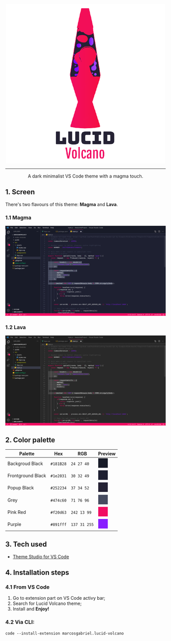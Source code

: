 
<div align="center">

<img src="Images/LV_name_logo.png" />

---

A dark minimalist VS Code theme with a magma touch.
</div>

## 1. Screen

There's two flavours of this theme: **Magma** and **Lava**.
### 1.1 Magma
<div align="center">
<img src="Images/Magma-lucid-volcano.png"/>
</div>

<d>

### 1.2 Lava

<div align="center">
<img src="Images/Lava-lucid-volcano.png"/>
</div>

## 2. Color palette

<div align="center">
  
Palette             | Hex       | RGB           | Preview
---                 | ---       | ---           | ---
Backgroud Black     | `#181B28` | `24 27 40`    |<img src="Images//darkish_black.png" width="30"/>
Frontground Black   | `#1e2031` | `30 32 49`    |<img src="Images//dark_black_2.png" width="30"/>
Popup Black         | `#252234` | `37 34 52`    |<img src="Images//dark_black.png" width="30"/>
Grey                | `#474c60` | `71 76 96`    |<img src="Images//grey.png" width="30"/>
Pink Red            | `#f20d63` | `242 13 99`   |<img src="Images//pink_red.png" width="30"/>
Purple              | `#891fff` | `137 31 255`  |<img src="Images//purple.png" width="30"/>

</div>

## 3. Tech used

* [Theme Studio for VS Code](https://themes.vscode.one/)

## 4. Installation steps

### 4.1 From VS Code

1. Go to extension part on VS Code activy bar;
2. Search for Lucid Volcano theme;
3. Install and **Enjoy!**

### 4.2 Via CLI:

```
code --install-extension marcosgabriel.lucid-volcano
```
